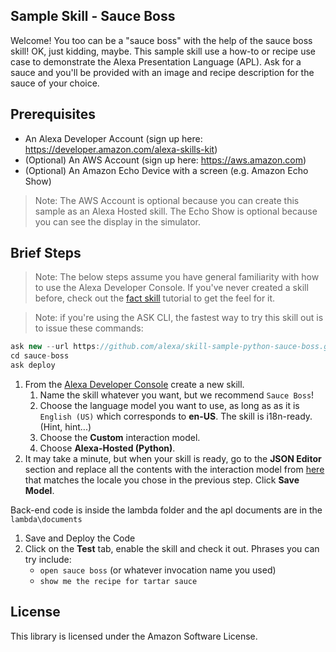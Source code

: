 ## Sample Skill - Sauce Boss

Welcome!  You too can be a "sauce boss" with the help of the sauce boss skill!  OK, just kidding, maybe.  This sample skill use a how-to or recipe use case to demonstrate the Alexa Presentation Language (APL).  Ask for a sauce and you'll be provided with an image and recipe description for the sauce of your choice.

## Prerequisites

* An Alexa Developer Account (sign up here: https://developer.amazon.com/alexa-skills-kit)
* (Optional) An AWS Account (sign up here: https://aws.amazon.com)
* (Optional) An Amazon Echo Device with a screen (e.g. Amazon Echo Show)

> Note: The AWS Account is optional because you can create this sample as an Alexa Hosted skill.  The Echo Show is optional because you can see the display in the simulator.

## Brief Steps

> Note: The below steps assume you have general familiarity with how to use the Alexa Developer Console.  If you've never created a skill before, check out the [fact skill](https://github.com/alexa/skill-sample-nodejs-fact) tutorial to get the feel for it.

> Note: if you're using the ASK CLI, the fastest way to try this skill out is to issue these commands:
  ```javascript
  ask new --url https://github.com/alexa/skill-sample-python-sauce-boss.git --skill-name sauce-boss
  cd sauce-boss
  ask deploy
  ```

1. From the [Alexa Developer Console](https://developer.amazon.com/alexa-skills-kit) create a new skill.
    1. Name the skill whatever you want, but we recommend `Sauce Boss`!
    1. Choose the language model you want to use, as long as as it is `English (US)` which corresponds to **en-US**.  The skill is i18n-ready.  (Hint, hint...)
    1. Choose the **Custom** interaction model.
    1. Choose **Alexa-Hosted (Python)**.
1. It may take a minute, but when your skill is ready, go to the **JSON Editor** section and replace all the contents with the interaction model from [here](./models) that matches the locale you chose in the previous step.  Click **Save Model**.

Back-end code is inside the lambda folder and the apl documents are in the `lambda\documents`

1. Save and Deploy the Code
1. Click on the **Test** tab, enable the skill and check it out.  Phrases you can try include:
    * `open sauce boss` (or whatever invocation name you used)
    * `show me the recipe for tartar sauce`

## License

This library is licensed under the Amazon Software License.
